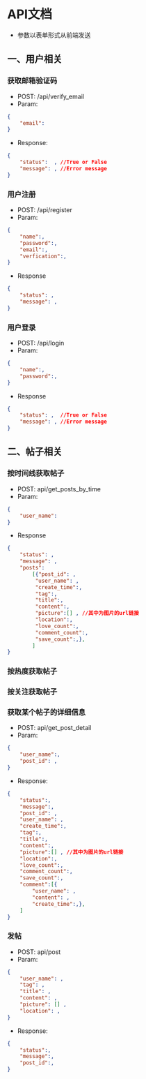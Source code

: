 # API文档
- 参数以表单形式从前端发送

## 一、用户相关

### 获取邮箱验证码
- POST: /api/verify_email
- Param:

```json
{
    "email":
}
```

- Response:
```json
{
    "status":  , //True or False
    "message": , //Error message
}
```
### 用户注册
- POST: /api/register
- Param:

```json
{
    "name":,
    "password":,
    "email":,
    "verfication":,
}
```

- Response
```json
{
    "status": ,  
    "message": , 
}
```

### 用户登录
- POST: /api/login
- Param:

```json
{
    "name":,
    "password":,
}
```

- Response
```json
{
    "status": ,  //True or False
    "message": , //Error message
}
```

## 二、帖子相关

### 按时间线获取帖子
- POST: api/get_posts_by_time
- Param:
```json
{
    "user_name":
}
```
- Response
```json
{
    "status": ,
    "message": ,
    "posts":
        [{"post_id": ,
         "user_name": ,
         "create_time":,
         "tag":,
         "title":,
         "content":,
         "picture":[] , //其中为图片的url链接
         "location":,
         "love_count":,
         "comment_count":,
         "save_count":,},
        ]
}
```

### 按热度获取帖子

### 按关注获取帖子

### 获取某个帖子的详细信息
- POST: api/get_post_detail
- Param:
```json
{
    "user_name":,
    "post_id": ,
}
```
- Response:
```json
{   
    "status":,
    "message":,
    "post_id": ,
    "user_name": ,
    "create_time":,
    "tag":,
    "title":,
    "content":,
    "picture":[] , //其中为图片的url链接
    "location":,
    "love_count":,
    "comment_count":,
    "save_count":,
    "comment":[{
        "user_name": ,
        "content": ,
        "create_time":,},
    ]
}
```

### 发帖
- POST: api/post
- Param:
```json
{
    "user_name": ,
    "tag": , 
    "title": ,
    "content": ,
    "picture": [] ,
    "location": ,
}
```
- Response:
```json
{
    "status":,
    "message":,
    "post_id":,
}
```